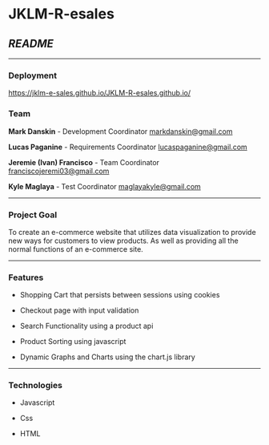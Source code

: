 
# JKLM-R-esales

## *README*
---

### Deployment

https://jklm-e-sales.github.io/JKLM-R-esales.github.io/

### Team       

**Mark Danskin** - Development Coordinator
markdanskin@gmail.com

**Lucas Paganine** - Requirements Coordinator
lucaspaganine@gmail.com

**Jeremie (Ivan) Francisco** - Team Coordinator
franciscojeremi03@gmail.com

**Kyle Maglaya** - Test Coordinator
maglayakyle@gmail.com

---

### Project Goal

To create an e-commerce website that utilizes data visualization to provide new ways for customers to view products. As well as providing all the normal functions of an e-commerce site.

---

### Features

- Shopping Cart that persists between sessions using cookies

- Checkout page with input validation

- Search Functionality using a product api

- Product Sorting using javascript

- Dynamic Graphs and Charts using the chart.js library

---

### Technologies

- Javascript

- Css

- HTML

